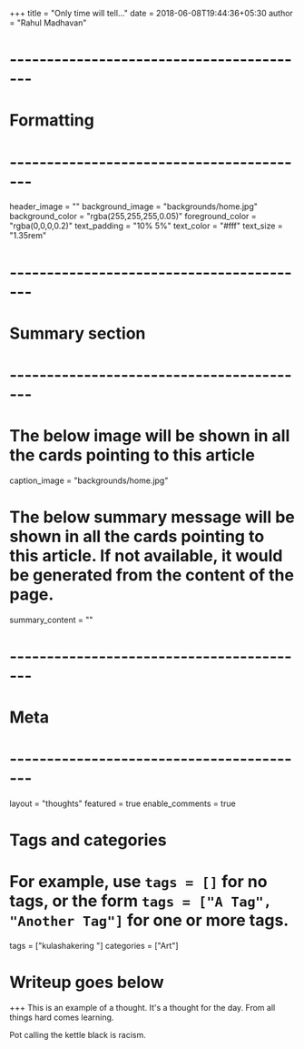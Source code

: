 +++
title = "Only time will tell..."
date = 2018-06-08T19:44:36+05:30
author = "Rahul Madhavan"

# -----------------------------------------
# Formatting
# -----------------------------------------
header_image = ""
background_image = "backgrounds/home.jpg"
background_color = "rgba(255,255,255,0.05)"
foreground_color = "rgba(0,0,0,0.2)"
text_padding = "10% 5%"
text_color = "#fff"
text_size = "1.35rem"
# -----------------------------------------
# Summary section
# -----------------------------------------
# The below image will be shown in all the cards pointing to this article
caption_image = "backgrounds/home.jpg"
# The below summary message will be shown in all the cards pointing to this article. If not available, it would be generated from the content of the page.
summary_content = ""
# -----------------------------------------
# Meta
# -----------------------------------------
layout = "thoughts"
featured = true
enable_comments = true

# Tags and categories
# For example, use `tags = []` for no tags, or the form `tags = ["A Tag", "Another Tag"]` for one or more tags.
tags = ["kulashakering "]
categories = ["Art"]

# Writeup goes below
+++
This is an example of a thought. It's a thought for the day. From all things hard comes learning.

Pot calling the kettle black is racism.